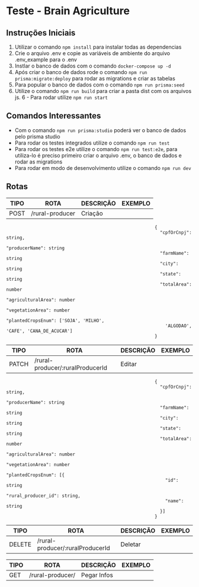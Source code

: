 # Teste - Brain Agriculture

## Instruções Iniciais

1.  Utilizar o comando `npm install` para instalar todas as dependencias 
2. Crie o arquivo .env e copie as variáveis de ambiente do arquivo .env_example para o .env
2.  Instlar o banco de dados com o comando `docker-compose up -d` 
3.  Após criar o banco de dados rode o comando `npm run prisma:migrate:deploy` para rodar as migrations e criar as tabelas
4.  Para popular o banco de dados com o comando `npm run prisma:seed`
5.  Utilize o comando `npm run build` para criar a pasta dist com os arquivos js.
6 - Para rodar utilize `npm run start`

## Comandos Interessantes
- Com o comando `npm run prisma:studio` poderá ver o banco de dados pelo prisma studio
- Para rodar os testes integrados utilize o comando `npm run test`
- Para rodar os testes e2e utilize o comando `npm run test:e2e`, para utiliza-lo é preciso primeiro criar o arquivo .env, o banco de dados e rodar as migrations
- Para rodar em modo de desenvolvimento utilize o comando `npm run dev`

## Rotas
| TIPO  |                 ROTA                | DESCRIÇÃO |           EXEMPLO                 |
| ----  | ----------------------------------- | --------- | --------------------------------- |
| POST  | /rural-producer                     | Criação   |                                   
                                                            {                                 
                                                              "cpfOrCnpj": string,
                                                              "producerName": string
                                                              "farmName": string
                                                              "city": string
                                                              "state": string
                                                              "totalArea": number
                                                              "agriculturalArea": number
                                                              "vegetationArea": number
                                                              "plantedCropsEnum": ['SOJA', 'MILHO', 
                                                                'ALGODAO', 'CAFE', 'CANA_DE_ACUCAR'] 
                                                            }

| TIPO  |                 ROTA                | DESCRIÇÃO |           EXEMPLO                 |
| ----- | --------------------------------- | ----------- | --------------------------------  |
| PATCH | /rural-producer/:ruralProducerId  |   Editar    |
                                                            {
                                                              "cpfOrCnpj": string,
                                                              "producerName": string
                                                              "farmName": string
                                                              "city": string
                                                              "state": string
                                                              "totalArea": number
                                                              "agriculturalArea": number
                                                              "vegetationArea": number
                                                              "plantedCropsEnum": [{
                                                                "id": string
                                                                "rural_producer_id": string,
                                                                "name": string
                                                              }] 
                                                            }

| TIPO   |                 ROTA                | DESCRIÇÃO   |           EXEMPLO                 |
| -----  | ---------------------------------   | ----------- | --------------------------------  |
| DELETE | /rural-producer/:ruralProducerId    |   Deletar   |

| TIPO  |                 ROTA              | DESCRIÇÃO     |           EXEMPLO                 |
| ----- | --------------------------------- | -----------   | --------------------------------  |
| GET   |     /rural-producer/              |   Pegar Infos |